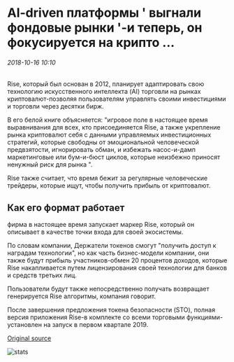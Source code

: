 # AI-driven платформы ' выгнали фондовые рынки '-и теперь, он фокусируется на крипто ...

###### 2018-10-16 10:10

Rise, который был основан в 2012, планирует адаптировать свою технологию искусственного интеллекта (AI) торговли на рынках криптовалют-позволяя пользователям управлять своими инвестициями и торговли через десятки бирж.

В его белой книге объясняется: "игровое поле в настоящее время выравнивания для всех, кто присоединяется Rise, а также укрепление рынка криптовалют себя с данными управляемых инвестиционных стратегий, которые свободны от эмоциональной человеческой предвзятости, игнорировать обман, и избежать насос-и-дамп маркетинговые или бум-и-бюст циклов, которые неизбежно приносят ненужный риск для рынка ".

Rise также считает, что время бежит за регулярные человеческие трейдеры, которые ищут, чтобы получить прибыль от криптовалют.

## Как его формат работает

фирма в настоящее время запускает маркер Rise, который он описывает в качестве точки входа для своей экосистемы.

По словам компании, Держатели токенов смогут "получить доступ к наградам технологии", но как часть бизнес-модели компании, они также будут прибыль участников-обмен 20 процентов доходов, которые Rise накапливается путем лицензирования своей технологии для банков и средств третьих лиц.

Пользователи будут также непосредственно получать возвращает генерируется Rise алгоритмы, компания говорит.

После завершения предложения токена безопасности (STO), полная версия приложения Rise-в комплекте со всеми торговыми функциями-установлен на запуск в первом квартале 2019.

[Original source](https://cointelegraph.com/news/ai-driven-platform-outperformed-stock-markets-and-now-it-is-focusing-on-crypto)

![stats](https://c.statcounter.com/11760860/0/a89fa40b/1/ "stats")